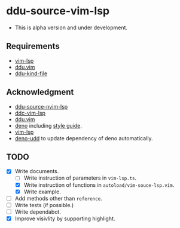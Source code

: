 # ddu-source-vim-lsp

- This is alpha version and under development.

## Requirements

- [vim-lsp](https://github.com/prabirshrestha/vim-lsp)
- [ddu.vim](https://github.com/Shougo/ddu.vim)
- [ddu-kind-file](https://github.com/Shougo/ddu-kind-file)

## Acknowledgment

- [ddu-source-nvim-lsp](https://github.com/gamoutatsumi/ddu-source-nvim-lsp)
- [ddc-vim-lsp](https://github.com/shun/ddc-vim-lsp)
- [ddu.vim](https://github.com/Shougo/ddu.vim)
- [deno](https://deno.land) including
  [style guide](https://deno.land/manual/contributing/style_guide).
- [vim-lsp](https://github.com/prabirshrestha/vim-lsp)
- [deno-udd](https://github.com/hayd/deno-udd) to update dependency of deno
  automatically.

## TODO

- [x] Write documents.
  - [ ] Write instruction of parameters in `vim-lsp.ts`.
  - [x] Write instruction of functions in `autoload/vim-souce-lsp.vim`.
  - [x] Write example.
- [ ] Add methods other than `reference`.
- [ ] Write tests (if possible.)
- [ ] Write dependabot.
- [x] Improve visivlity by supporting highlight.
